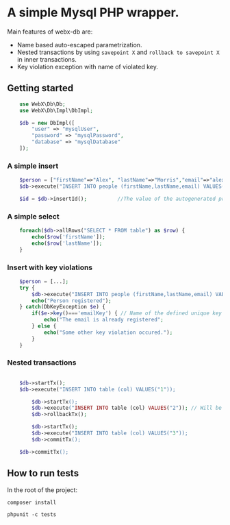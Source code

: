 # A simple Mysql PHP wrapper.
Main features of webx-db are:
* Name based auto-escaped parametrization.
* Nested transactions by using `savepoint X` and `rollback to savepoint X` in inner transactions.
* Key violation exception with name of violated key.

## Getting started
```php
    use WebX\Db\Db;
    use WebX\Db\Impl\DbImpl;

    $db = new DbImpl([
        "user" => "mysqlUser",
        "password" => "mysqlPassword",
        "database" => "mysqlDatabase"
    ]);
```
### A simple insert
```php
    $person = ["firstName"=>"Alex", "lastName"=>"Morris","email"=>"alex.morris@somewhere.com"];
    $db->execute("INSERT INTO people (firstName,lastName,email) VALUES(:firstName,:lastName,email)", $person);

    $id = $db->insertId();          //The value of the autogenerated primary key.
```

### A simple select
```php
    foreach($db->allRows("SELECT * FROM table") as $row) {
        echo($row['firstName']);
        echo($row['lastName']);
    }
```

### Insert with key violations
```php
    $person = [...];
    try {
        $db->execute("INSERT INTO people (firstName,lastName,email) VALUES(:firstName,:lastName,email)", $person);
        echo("Person registered");
    } catch(DbKeyException $e) {
        if($e->key()==='emailKey') { // Name of the defined unique key in MySQL
            echo("The email is already registered";
        } else {
            echo("Some other key violation occured.");
        }
    }


```
### Nested transactions
```php

    $db->startTx();
    $db->execute("INSERT INTO table (col) VALUES("1"));

        $db->startTx();
        $db->execute("INSERT INTO table (col) VALUES("2")); // Will be rolled back
        $db->rollbackTx();

        $db->startTx();
        $db->execute("INSERT INTO table (col) VALUES("3"));
        $db->commitTx();

    $db->commitTx();

```



## How to run tests
In the root of the project:

  `composer install`

  `phpunit -c tests`

